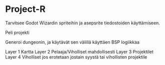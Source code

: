 # Project-R
Tarvitsee Godot Wizardin spriteihin ja asepsrite tiedostoiden käyttämiseen.


 Peli projekti


Generoi dungeonin, ja käytävät sen välillä käyttäen BSP logiikkaa


Layer 1 Kartta
Layer 2 Pelaaja/Viholliset mahdollisesti
Layer 3 Projektilet
Layer 4 Viholliset jos erotetaan jostain syystä tai vihollisten projektile

